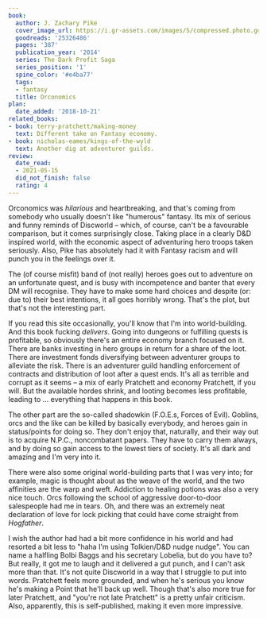 ```yaml
---
book:
  author: J. Zachary Pike
  cover_image_url: https://i.gr-assets.com/images/S/compressed.photo.goodreads.com/books/1428577850l/25326486._SX98_.jpg
  goodreads: '25326486'
  pages: '387'
  publication_year: '2014'
  series: The Dark Profit Saga
  series_position: '1'
  spine_color: '#e4ba77'
  tags:
  - fantasy
  title: Orconomics
plan:
  date_added: '2018-10-21'
related_books:
- book: terry-pratchett/making-money
  text: Different take on Fantasy economy.
- book: nicholas-eames/kings-of-the-wyld
  text: Another dig at adventurer guilds.
review:
  date_read:
  - 2021-05-15
  did_not_finish: false
  rating: 4
---
```


Orconomics was *hilarious* and heartbreaking, and that's coming from somebody who usually doesn't like "humerous"
fantasy. Its mix of serious and funny reminds of Discworld – which, of course, can't be a favourable comparison, but it
comes surprisingly close. Taking place in a clearly D&D inspired world, with the economic aspect of adventuring hero
troops taken seriously. Also, Pike has absolutely had it with Fantasy racism and will punch you in the feelings over it.

The (of course misfit) band of (not really) heroes goes out to adventure on an unfortunate quest, and is busy with
incompetence and banter that every DM will recognise. They have to make some hard choices and despite (or: due to) their
best intentions, it all goes horribly wrong. That's the plot, but that's not the interesting part.

If you read this site occasionally, you'll know that I'm into world-building. And this book fucking *delivers*. Going
into dungeons or fulfilling quests is profitable, so obviously there's an entire economy branch focused on it. There are
banks investing in hero groups in return for a share of the loot. There are investment fonds diversifying between
adventurer groups to alleviate the risk. There is an adventurer guild handling enforcement of contracts and distribution
of loot after a quest ends. It's all as terrible and corrupt as it seems – a mix of early Pratchett and economy
Pratchett, if you will. But the available hordes shrink, and looting becomes less profitable, leading to … everything
that happens in this book.

The other part are the so-called shadowkin (F.O.E.s, Forces of Evil). Goblins, orcs and the like can be killed by
basically everybody, and heroes gain in status/points for doing so. They don't enjoy that, naturally, and their way out
is to acquire N.P.C., noncombatant papers. They have to carry them always, and by doing so gain access to the lowest
tiers of society. It's all dark and amazing and I'm very into it.

There were also some original world-building parts that I was very into; for example, magic is thought about as the
weave of the world, and the two affinities are the warp and weft. Addiction to healing potions was also a very nice
touch. Orcs following the school of aggressive door-to-door salespeople had me in tears. Oh, and there was an extremely
neat declaration of love for lock picking that could have come straight from *Hogfather*.

I wish the author had had a bit more confidence in his world and had resorted a bit less to "haha I'm using Tolkien/D&D
nudge nudge". You can name a halfling Bolbi Baggs and his secretary Lobelia, but do you have to? But really, it got me
to laugh and it delivered a gut punch, and I can't ask more than that. It's not quite Discworld in a way that I struggle
to put into words. Pratchett feels more grounded, and when he's serious you know he's making a Point that he'll back up
well.  Though that's also more true for later Pratchett, and "you're not late Pratchett" is a pretty unfair criticism.
Also, apparently, this is self-published, making it even more impressive.
